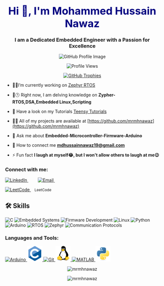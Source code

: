 <h1 align="center" style="font-size: 34px; color: #000080;">Hi 👋, I'm Mohammed Hussain Nawaz</h1>
<h3 align="center">I am a Dedicated Embedded Engineer with a Passion for Excellence</h3>
<p align="center">
  <img src="https://images.playground.com/88983e3f47da41e990498e442f748ab1.jpeg" alt="GitHub Profile Image" width="450" height="260" />
</p>



<p align="center">
  <img src="https://komarev.com/ghpvc/?username=mrmhnawaz&label=Profile%20Views&color=0e75b6&style=for-the-badge" alt="Profile Views" />
</p>

<p align="center">
  <a href="https://github.com/ryo-ma/github-profile-trophy">
    <img src="https://github-profile-trophy.vercel.app/?username=mrmhnawaz&theme=onedark&column=3&margin-w=15&margin-h=15&no-frame=true" alt="GitHub Trophies" style="width: 40%;" />
  </a>
</p>




- 🔭💫I’m currently working on [Zephyr RTOS](https://github.com/mrmhnawaz/Zephyr-Applications-Synchronization-Mechanisms-and-Messaging-Techniques)

- 🏅🕒 Right now, I am delving knowledge on **Zypher-RTOS,DSA,Embedded Linux,Scripting**

- 🧐 Have a look on my Tutorials [Teensy Tutorials](https://github.com/mrmhnawaz/Teensy-4.0-NXP-i.MX-RT1062-Tutorials)

- 👨‍💻 All of my projects are available at [https://github.com/mrmhnawaz](https://github.com/mrmhnawaz)

- 💬 Ask me about **Embedded-Microcontroller-Firmware-Arduino**

- 📨 How to connect me **mdhussainnawaz19@gmail.com**

- ⚡ Fun fact **I laugh at myself😂, but I won't allow others to laugh at me😉**

<h3 align="left">Connect with me:</h3>
<p align="left">
  <a href="https://linkedin.com/in/mohammed-hussain-nawaz-7a972b1b8" target="_blank" rel="noopener noreferrer">
    <img src="https://img.icons8.com/color/48/000000/linkedin.png" alt="LinkedIn" width="45" height="40"/>
  </a>&nbsp;&nbsp;
  <span style="font-size: 14px;"> </span>&nbsp;&nbsp;&nbsp;&nbsp;
  
  <a href="mailto:mdhussainnawaz19@gmail.com" target="_blank" rel="noopener noreferrer">
    <img src="https://img.icons8.com/fluent/48/000000/gmail.png" alt="Email" width="35" height="40"/>
  </a>&nbsp;&nbsp;
  <span style="font-size: 14px;"> </span>
</p>

<p align="left">
  <a href="https://leetcode.com/u/mhnawaz/" target="_blank" rel="noopener noreferrer">
    <img src="https://raw.githubusercontent.com/rahuldkjain/github-profile-readme-generator/master/src/images/icons/Social/leet-code.svg" alt="LeetCode" width="40" height="40"/>
  </a>&nbsp;&nbsp;
  <span style="font-size: 12px;">LeetCode</span>
</p>


## 🛠️ Skills

![C](https://img.shields.io/badge/C-A8B9CC?style=for-the-badge&logo=c&logoColor=white)
![Embedded Systems](https://img.shields.io/badge/Embedded_Systems-0078D4?style=for-the-badge&logo=embedded&logoColor=white)
![Firmware Development](https://img.shields.io/badge/Firmware_Development-6DB33F?style=for-the-badge&logo=firmware&logoColor=white)
![Linux](https://img.shields.io/badge/Linux-FCC624?style=for-the-badge&logo=linux&logoColor=white)
![Python](https://img.shields.io/badge/Python-3776AB?style=for-the-badge&logo=python&logoColor=white)
![Arduino](https://img.shields.io/badge/Arduino-00979D?style=for-the-badge&logo=arduino&logoColor=white)
![RTOS](https://img.shields.io/badge/RTOS-00599C?style=for-the-badge&logo=linux&logoColor=white)
![Zephyr](https://img.shields.io/badge/Zephyr-0077C8?style=for-the-badge&logo=zephyrproject&logoColor=white)
![Communication Protocols](https://img.shields.io/badge/Communication_Protocols-FF4500?style=for-the-badge)

<h3 align="left">Languages and Tools:</h3>
<p align="left">
  <a href="https://www.arduino.cc/" target="_blank" rel="noreferrer">
    <img src="https://cdn.worldvectorlogo.com/logos/arduino-1.svg" alt="Arduino" width="50" height="50" />
  </a>
  <a href="https://www.cprogramming.com/" target="_blank" rel="noreferrer">
    <img src="https://raw.githubusercontent.com/devicons/devicon/master/icons/c/c-original.svg" alt="C" width="50" height="50" />
  </a>
  <a href="https://git-scm.com/" target="_blank" rel="noreferrer">
    <img src="https://www.vectorlogo.zone/logos/git-scm/git-scm-icon.svg" alt="Git" width="50" height="50" />
  </a>
  <a href="https://www.linux.org/" target="_blank" rel="noreferrer">
    <img src="https://raw.githubusercontent.com/devicons/devicon/master/icons/linux/linux-original.svg" alt="Linux" width="50" height="50" />
  </a>
  <a href="https://www.mathworks.com/" target="_blank" rel="noreferrer">
    <img src="https://upload.wikimedia.org/wikipedia/commons/2/21/Matlab_Logo.png" alt="MATLAB" width="50" height="50" />
  </a>
  <a href="https://www.python.org" target="_blank" rel="noreferrer">
    <img src="https://raw.githubusercontent.com/devicons/devicon/master/icons/python/python-original.svg" alt="Python" width="50" height="50" />
  </a>
</p>

<p align="center">
  <img src="https://github-readme-stats.vercel.app/api/top-langs?username=mrmhnawaz&show_icons=true&locale=en&layout=compact&theme=dark" alt="mrmhnawaz" />
</p>

<p align="center">
  <img src="https://github-readme-stats.vercel.app/api?username=mrmhnawaz&show_icons=true&locale=en&theme=dark" alt="mrmhnawaz" />
</p>
